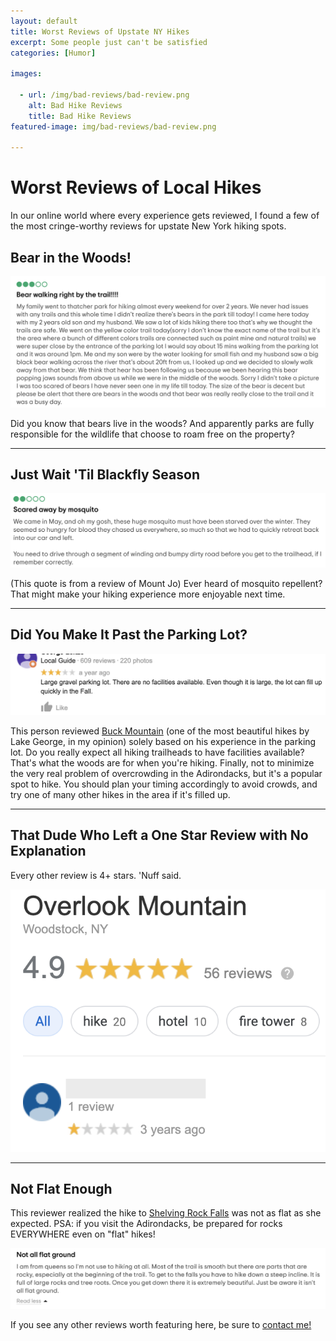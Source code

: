 ```yaml
---
layout: default
title: Worst Reviews of Upstate NY Hikes
excerpt: Some people just can't be satisfied
categories: [Humor]

images:

  - url: /img/bad-reviews/bad-review.png
    alt: Bad Hike Reviews
    title: Bad Hike Reviews
featured-image: img/bad-reviews/bad-review.png

---
```


<h1>Worst Reviews of Local Hikes</h1>

<p>In our online world where every experience gets reviewed, I found a few of the most cringe-worthy reviews for upstate New York hiking spots.</p>

<h2>Bear in the Woods!</h2>

<img class="pure-img-responsive" src="/img/bad-reviews/bear.png" alt="Bad park review">

<p>Did you know that bears live in the woods? And apparently parks are fully responsible for the wildlife that choose to roam free on the property?</p>

<hr>

<h2>Just Wait 'Til Blackfly Season</h2>

<img class="pure-img-responsive" src="/img/bad-reviews/mosquito.png" alt="Bad park review">

<p>(This quote is from a review of Mount Jo) Ever heard of mosquito repellent? That might make your hiking experience more enjoyable next time.</p>

<hr>

<h2>Did You Make It Past the Parking Lot?</h2>

<img class="pure-img-responsive" src="/img/bad-reviews/buck.png" alt="Bad park review">

<p>This person reviewed <a href="http://newyorktrailheads.com/2016/04/02/Buck-Mountain.html">Buck Mountain</a> (one of the most beautiful hikes by Lake George, in my opinion) solely based on his experience in the parking lot. Do you really expect all hiking trailheads to have facilities available? That's what the woods are for when you're hiking. Finally, not to minimize the very real problem of overcrowding in the Adirondacks, but it's a popular spot to hike. You should plan your timing accordingly to avoid crowds, and try one of many other hikes in the area if it's filled up.</p>

<hr>

<h2>That Dude Who Left a One Star Review with No Explanation</h2>

<p>Every other review is 4+ stars. 'Nuff said.</p>

<img class="pure-img-responsive" src="/img/bad-reviews/overlook.png" alt="Bad park review">

<hr>

<h2>Not Flat Enough</h2>

<p>This reviewer realized the hike to <a href="http://newyorktrailheads.com/2020/08/07/Shelving-Rock-Falls.html">Shelving Rock Falls</a> was not as flat as she expected. PSA: if you visit the Adirondacks, be prepared for rocks EVERYWHERE even on "flat" hikes!</p>

<img class="pure-img-responsive" src="/img/bad-reviews/not-flat.png" alt="Bad park review">

<p>If you see any other reviews worth featuring here, be sure to <a href="http://newyorktrailheads.com/contact.html">contact me!</a></p>





